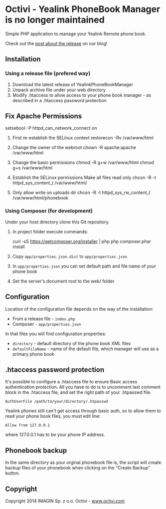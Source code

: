 Octivi - Yealink PhoneBook Manager is no longer maintained
=============================================

Simple PHP application to manage your Yealink Remote phone book.

Check out the [post about the release](http://labs.octivi.com/yealink-phone-book-manager-released/) on our blog!

Installation
---------------------------------------------

### Using a release file (prefered way)

1. Download the latest release of YealinkPhoneBookManager
2. Unpack archive file under your web directory
3. Modify .htaccess to allow access to your phone book manager - as described in a .htaccess password protection

Fix Apache Permissions
---------------------------------------------
 setsebool -P httpd_can_network_connect on

1. First re-establish the SELinux context
 restorecon -Rv /var/www/html

2. Change the owner of the webroot
 chown -R apache:apache /var/www/html

3. Change the basic permissions
 chmod -R g+w /var/www/html
 chmod g+s /var/www/html

4. Establish the SELinux permissions
Make all files read only
 chcon -R -t httpd_sys_content_t /var/www/html/

5. Only allow write on uploads dir
 chcon -R -t httpd_sys_rw_content_t /var/www/html/phonebook



### Using Composer (for development)

Under your host directory clone this Git repository.

1. In project folder execute commands:

    curl -sS https://getcomposer.org/installer | php
    php composer.phar install

2. Copy `app/properties.json.dist` to `app/properties.json`
3. In `app/properties.json` you can set default path and file name of your phone book
4. Set the server's document root to the web/ folder

Configuration
---------------------------------------------

Location of the configuration file depends on the way of the installation:

* From a release file - `index.php`
* Composer - `app/properties.json`

In that files you will find configuration properties:

* `directory` - default directory of the phone book XML files
* `defaultFileName` - name of the default file, which manager will use as a primary phone book


.htaccess password protection
---------------------------------------------

It's possible to configure a .htaccess file to ensure Basic access authentication protection. All you have to do is to uncomment
last comment block in the .htaccess file, and set the right path of your .htpasswd file.

    AuthUserFile /path/to/your/directory/.htpasswd

Yealink phones still can't get access through basic auth, so to allow them to read your phone book files, you must edit line:

    Allow from 127.0.0.1

where 127.0.0.1 has to be your phone IP address.


Phonebook backup
---------------------------------------------

In the same directory as your orginal phonebook file is, the script will create backup files of your phonebook when clicking on the "Create Backup" button.


Copyright
---------------------------------------------

Copyright 2014 IMAGIN Sp. z o.o.
Octivi - www.octivi.com
